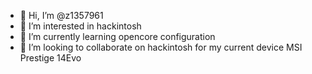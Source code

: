 - 👋 Hi, I’m @z1357961
- 👀 I’m interested in hackintosh
- 🌱 I’m currently learning opencore configuration
- 💞️ I’m looking to collaborate on hackintosh for my current device MSI Prestige 14Evo

<!---
z1357961/z1357961 is a ✨ special ✨ repository because its `README.md` (this file) appears on your GitHub profile.
You can click the Preview link to take a look at your changes.
--->
